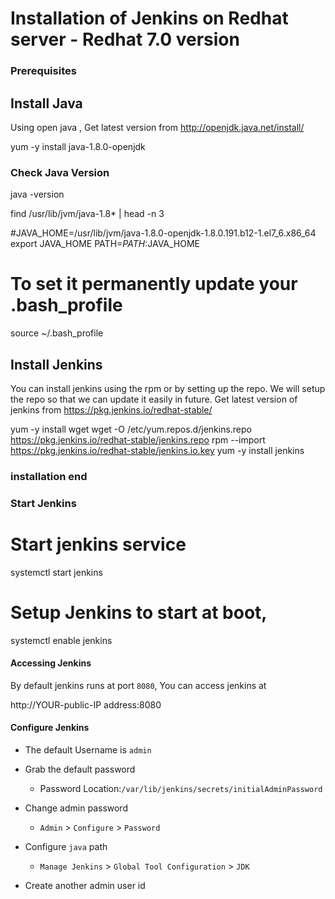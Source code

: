 # Installation of Jenkins on Redhat server - Redhat 7.0 version

### Prerequisites

## Install Java
Using open java , Get latest version from http://openjdk.java.net/install/

yum -y install java-1.8.0-openjdk

### Check Java Version

java -version

find /usr/lib/jvm/java-1.8* | head -n 3

#JAVA_HOME=/usr/lib/jvm/java-1.8.0-openjdk-1.8.0.191.b12-1.el7_6.x86_64
export JAVA_HOME
PATH=$PATH:$JAVA_HOME
# To set it permanently update your .bash_profile
source ~/.bash_profile

## Install Jenkins
You can install jenkins using the rpm or by setting up the repo. We will setup the repo so that we can update it easily in future.
Get latest version of jenkins from https://pkg.jenkins.io/redhat-stable/

yum -y install wget
wget -O /etc/yum.repos.d/jenkins.repo https://pkg.jenkins.io/redhat-stable/jenkins.repo
rpm --import https://pkg.jenkins.io/redhat-stable/jenkins.io.key
yum -y install jenkins

### installation end

### Start Jenkins

# Start jenkins service
systemctl start jenkins

# Setup Jenkins to start at boot,
systemctl enable jenkins

#### Accessing Jenkins
By default jenkins runs at port `8080`, You can access jenkins at

http://YOUR-public-IP address:8080

#### Configure Jenkins
- The default Username is `admin`
- Grab the default password 
  - Password Location:`/var/lib/jenkins/secrets/initialAdminPassword`
 
- Change admin password
  - `Admin` > `Configure` > `Password`
- Configure `java` path
  - `Manage Jenkins` > `Global Tool Configuration` > `JDK`  
- Create another admin user id




